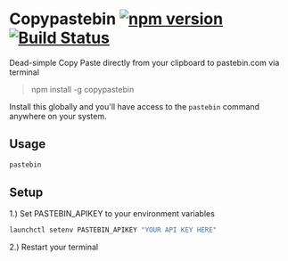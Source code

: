 # Copypastebin [![npm version](https://img.shields.io/npm/v/ngcode.svg)](https://www.npmjs.com/package/ngcode) [![Build Status](https://img.shields.io/badge/license-MIT-blue.svg)](http://opensource.org/licenses/MIT)

Dead-simple Copy Paste directly from your clipboard to pastebin.com via terminal
> npm install -g copypastebin

Install this globally and you'll have access to the `pastebin` command anywhere on your system.

Usage
-----
```bash
pastebin
```

Setup
-----
1.) Set PASTEBIN_APIKEY to your environment variables
```bash
launchctl setenv PASTEBIN_APIKEY "YOUR API KEY HERE"
```
2.) Restart your terminal